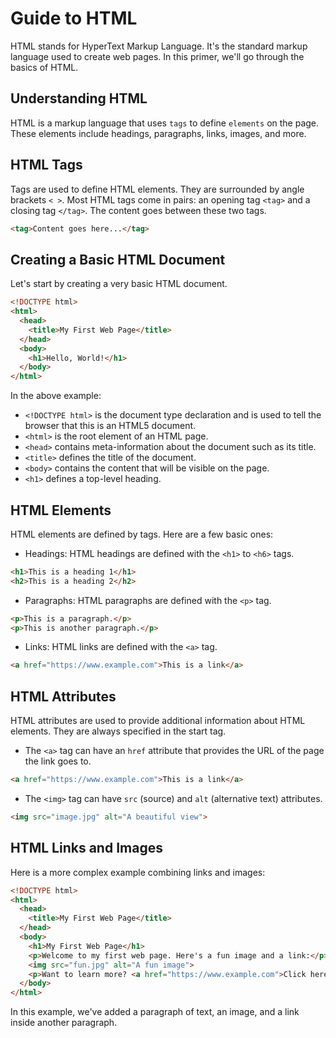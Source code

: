 
# Guide to HTML

HTML stands for HyperText Markup Language. It's the standard markup language used to create web pages. In this primer, we'll go through the basics of HTML.

## Understanding HTML

HTML is a markup language that uses `tags` to define `elements` on the page. These elements include headings, paragraphs, links, images, and more.

## HTML Tags

Tags are used to define HTML elements. They are surrounded by angle brackets `< >`. Most HTML tags come in pairs: an opening tag `<tag>` and a closing tag `</tag>`. The content goes between these two tags.

```html
<tag>Content goes here...</tag>
```

## Creating a Basic HTML Document

Let's start by creating a very basic HTML document.

```html
<!DOCTYPE html>
<html>
  <head>
    <title>My First Web Page</title>
  </head>
  <body>
    <h1>Hello, World!</h1>
  </body>
</html>
```

In the above example:

- `<!DOCTYPE html>` is the document type declaration and is used to tell the browser that this is an HTML5 document.
- `<html>` is the root element of an HTML page.
- `<head>` contains meta-information about the document such as its title.
- `<title>` defines the title of the document.
- `<body>` contains the content that will be visible on the page.
- `<h1>` defines a top-level heading.

## HTML Elements

HTML elements are defined by tags. Here are a few basic ones:

- Headings: HTML headings are defined with the `<h1>` to `<h6>` tags.

```html
<h1>This is a heading 1</h1>
<h2>This is a heading 2</h2>
```

- Paragraphs: HTML paragraphs are defined with the `<p>` tag.

```html
<p>This is a paragraph.</p>
<p>This is another paragraph.</p>
```

- Links: HTML links are defined with the `<a>` tag.

```html
<a href="https://www.example.com">This is a link</a>
```

## HTML Attributes

HTML attributes are used to provide additional information about HTML elements. They are always specified in the start tag.

- The `<a>` tag can have an `href` attribute that provides the URL of the page the link goes to.

```html
<a href="https://www.example.com">This is a link</a>
```

- The `<img>` tag can have `src` (source) and `alt` (alternative text) attributes.

```html
<img src="image.jpg" alt="A beautiful view">
```

## HTML Links and Images

Here is a more complex example combining links and images:

```html
<!DOCTYPE html>
<html>
  <head>
    <title>My First Web Page</title>
  </head>
  <body>
    <h1>My First Web Page</h1>
    <p>Welcome to my first web page. Here's a fun image and a link:</p>
    <img src="fun.jpg" alt="A fun image">
    <p>Want to learn more? <a href="https://www.example.com">Click here!</a></p>
  </body>
</html>
```

In this example, we've added a paragraph of text, an image, and a link inside another paragraph.
